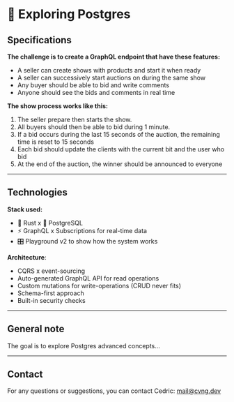# 🐘 Exploring Postgres

## Specifications

**The challenge is to create a GraphQL endpoint that have these features:**

- A seller can create shows with products and start it when ready
- A seller can successively start auctions on during the same show
- Any buyer should be able to bid and write comments
- Anyone should see the bids and comments in real time

**The show process works like this:**

1. The seller prepare then starts the show.
2. All buyers should then be able to bid during 1 minute.
3. If a bid occurs during the last 15 seconds of the auction, the remaining time is reset to 15 seconds
4. Each bid should update the clients with the current bit and the user who bid
5. At the end of the auction, the winner should be announced to everyone

---

## Technologies

**Stack used:**

- 🦀 Rust x 🐘 PostgreSQL
- ⚡️ GraphQL x Subscriptions for real-time data
- 🎛️ Playground v2 to show how the system works

**Architecture**:

- CQRS x event-sourcing
- Auto-generated GraphQL API for read operations
- Custom mutations for write-operations (CRUD never fits)
- Schema-first approach
- Built-in security checks

---

## General note

The goal is to explore Postgres advanced concepts...

---

## Contact

For any questions or suggestions, you can contact Cedric: mail@cvng.dev
